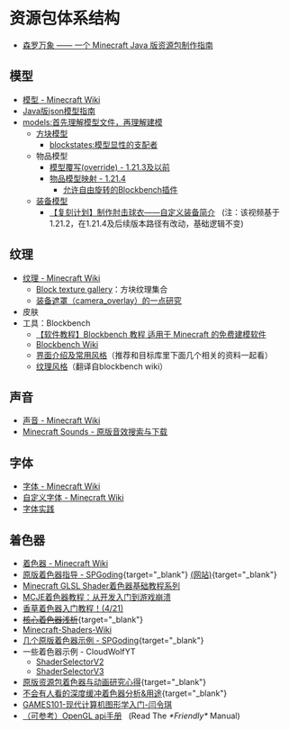 # 资源包体系结构
- [森罗万象 —— 一个 Minecraft Java 版资源包制作指南](https://sqwatermark.com/resguide/)

## 模型
  - [模型 - Minecraft Wiki](https://zh.minecraft.wiki/w/模型)
  - [Java版json模型指南](https://gitee.com/dormin/json-model-guide)
  - [models:首先理解模型文件，再理解建模](https://gitee.com/dormin/json-model-guide/blob/main/4-models%E9%A6%96%E5%85%88%E7%90%86%E8%A7%A3%E6%A8%A1%E5%9E%8B%E6%96%87%E4%BB%B6%EF%BC%8C%E5%86%8D%E7%90%86%E8%A7%A3%E5%BB%BA%E6%A8%A1.md)
    - [方块模型](https://zh.minecraft.wiki/w/%E6%A8%A1%E5%9E%8B#%E6%96%B9%E5%9D%97%E6%A8%A1%E5%9E%8B)
      - [blockstates:模型显性的支配者](https://gitee.com/dormin/json-model-guide/blob/main/3-blockstates%E6%A8%A1%E5%9E%8B%E6%98%BE%E6%80%A7%E7%9A%84%E6%94%AF%E9%85%8D%E8%80%85.md)
    - 物品模型
      - [模型覆写(override) - 1.21.3及以前](https://zh.minecraft.wiki/w/%E6%A8%A1%E5%9E%8B#%E6%A8%A1%E5%9E%8B%E8%A6%86%E5%86%99)
      - [物品模型映射 - 1.21.4](https://zh.minecraft.wiki/w/%E6%A8%A1%E5%9E%8B#%E7%89%A9%E5%93%81%E6%A8%A1%E5%9E%8B%E6%98%A0%E5%B0%84)
        - [允许自由旋转的Blockbench插件](https://github.com/Godlander/blockbench-plugins/blob/main/free_rotation/free_rotation.js)
    - [装备模型](https://zh.minecraft.wiki/w/%E6%A8%A1%E5%9E%8B#%E8%A3%85%E5%A4%87%E6%A8%A1%E5%9E%8B)
      - [【复刻计划】制作肘击球衣——自定义装备简介](https://www.bilibili.com/video/BV1G4SzYaEyv)&nbsp;&nbsp;&nbsp;(注：该视频基于1.21.2，在1.21.4及后续版本路径有改动，基础逻辑不变)

## 纹理
  - [纹理 - Minecraft Wiki](https://zh.minecraft.wiki/w/纹理)
    - [Block texture gallery](https://bluefalconhd.github.io/mctextures/)：方块纹理集合
    - [装备遮罩（camera_overlay）的一点研究](https://etis.vcsofficial.site/d/25-zhuang-bei-zhe-zhao-camera-overlayde-yi-dian-yan-jiu)
  - 皮肤
  - 工具：Blockbench
    - [【软件教程】Blockbench 教程 适用于 Minecraft 的免费建模软件](https://www.bilibili.com/video/BV1fk4y127qg/)
    - [Blockbench Wiki](https://www.blockbench.net/wiki)
    - [界面介绍及常用风格](https://gitee.com/dormin/json-model-guide/blob/main/5-Blockbench%E7%95%8C%E9%9D%A2%E4%BB%8B%E7%BB%8D%E4%BB%A5%E5%8F%8A%E5%B8%B8%E7%94%A8%E8%AE%BE%E7%BD%AE.md)（推荐和目标库里下面几个相关的资料一起看）
    - [纹理风格](https://gitee.com/dormin/json-model-guide/blob/main/0.2-Blockbench%20WIKI%20GUIDES.md)（翻译自blockbench wiki）

## 声音
  - [声音 - Minecraft Wiki](https://zh.minecraft.wiki/w/Sounds.json)
  - [Minecraft Sounds - 原版音效搜索与下载](https://o.xbottle.top/mcsounds/)

## 字体
  - [字体 - Minecraft Wiki](https://zh.minecraft.wiki/w/字体)
  - [自定义字体 - Minecraft Wiki](https://zh.minecraft.wiki/w/自定义字体)
  - [字体实践](/index/资源包实践.html/#字体实践)

## 着色器
  - [着色器 - Minecraft Wiki](https://zh.minecraft.wiki/w/着色器)
  - [原版着色器指导 - SPGoding](/datapack-index/save/916150.html){target="_blank"} [<u>(网站)</u>](https://spgoding.com/translation/2021/03/12/guite-to-vanilla-shader.html){target="_blank"}
  - [Minecraft GLSL Shader着色器基础教程系列](https://www.bilibili.com/read/readlist/rl738651)
  - [MCJE着色器教程：从开发入门到游戏崩溃](/index/附录2.md)
  - [香草着色器入门教程！(4/21)](https://etis.vcsofficial.site/d/17-xiang-cao-zhao-se-qi-ru-men-jiao-cheng-421)
  - [~~核心着色器浅析~~](/datapack-index/save/1181123.html){target="_blank"}
  - [Minecraft-Shaders-Wiki](https://github.com/McTsts/Minecraft-Shaders-Wiki/tree/main)
  - [几个原版着色器示例 - SPGoding](/datapack-index/save/917679.html){target="_blank"}
  - 一些着色器示例 - CloudWolfYT
    - [ShaderSelectorV2](https://github.com/CloudWolfYT/ShaderSelectorV2)
    - [ShaderSelectorV3](https://github.com/CloudWolfYT/ShaderSelectorV3)
  - [原版资源包着色器与动画研究心得](/datapack-index/save/863730.html){target="_blank"}
  - [不会有人看的深度缓冲着色器分析&用途](/datapack-index/save/1056196.html){target="_blank"}
  - [GAMES101-现代计算机图形学入门-闫令琪](https://www.bilibili.com/video/BV1X7411F744/)
  - [（可参考）OpenGL api手册](https://learnopengl.com/book/book_pdf.pdf)&nbsp;&nbsp;&nbsp;(Read The *\*Friendly\** Manual)
